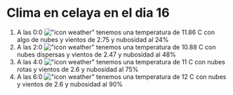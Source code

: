 # Clima en celaya en el dia 16

1. A las 0:0 !["icon weather"](http://openweathermap.org/img/w/02n.png) tenemos una temperatura de 11.86 C con algo de nubes y  vientos de 2.75 y nubosidad al 24%
1. A las 2:0 !["icon weather"](http://openweathermap.org/img/w/03n.png) tenemos una temperatura de 10.88 C con nubes dispersas y  vientos de 2.47 y nubosidad al 48%
1. A las 4:0 !["icon weather"](http://openweathermap.org/img/w/04n.png) tenemos una temperatura de 11 C con nubes rotas y  vientos de 2.6 y nubosidad al 75%
1. A las 6:0 !["icon weather"](http://openweathermap.org/img/w/04n.png) tenemos una temperatura de 12 C con nubes y  vientos de 2.6 y nubosidad al 90%
